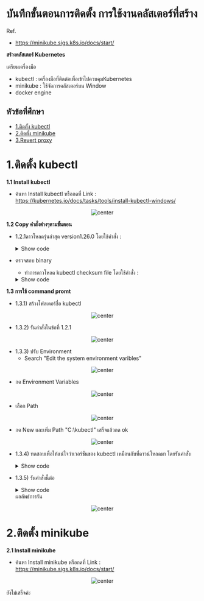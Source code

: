# **บันทึกขั้นตอนการติดตั้ง การใช้งานคลัสเตอร์ที่สร้าง**

Ref.
- https://minikube.sigs.k8s.io/docs/start/

**สร้างคลัสเตอร์ Kubernetes**

เตรียมเครื่องมือ
- kubectl : เครื่องมือที่ติดต่อเพื่อเข้าไปควบคุมKubernetes
- minikube : ใช้จัดการคลัสเตอร์บน Window
- docker engine 

## หัวข้อที่ศึกษา
 - [1.ติดตั้ง kubectl](#1ติดตั้ง-kubectl)
 - [2.ติดตั้ง minikube](#2ติดตั้ง-minikube)
 - [3.Revert proxy](#3revert-proxy)
 

# 1.ติดตั้ง kubectl
**1.1 Install kubectl**
- ค้นหา Install kubectl 
หรือกดที่ Link : https://kubernetes.io/docs/tasks/tools/install-kubectl-windows/
<center><img src="images/install Kubectl.png" alt="center"></center>

**1.2 Copy คำสั่งต่างๆตามขั้นตอน**
* 1.2.1ดาวโหลดรุ่นล่าสุด version1.26.0 
โดยใช้คำสั่ง :
    <details>
    <summary>Show code</summary>

    ```ruby
    curl.exe -LO        "https://dl.k8s.io/release/v1.26.0/bin/windows/amd64/kubectl.exe"
    ```
    </details>

- ตรวจสอบ binary
    * ทำการดาวโหลด kubectl checksum file โดยใช้คำสั่ง :
    <details>
    <summary>Show code</summary>

    ```ruby
    curl.exe -LO "https://dl.k8s.io/v1.26.0/bin/windows/amd64/kubectl.exe.sha256"
    ```
    </details>

**1.3 การใช้ command promt**
- 1.3.1) สร้างโฟลเดอร์ชื่อ kubectl
<center><img src="images/create-fol.png" alt="center"></center>

- 1.3.2) รันคำสั่งในข้อที่ 1.2.1
<center><img src="images/run1.png" alt="center"></center>

- 1.3.3) ปรับ Environment 
    *  Search "Edit the system environment varibles"
<center><img src="images/envi.png" alt="center"></center>

* กด Environment Variables
<center><img src="images/envi2.png" alt="center"></center>
    
* เลือก Path
<center><img src="images/envi3.png" alt="center"></center>
    
* กด New และเพิ่ม Path "C:\kubectl" เสร็จแล้วกด ok

<center><img src="images/envi4.png" alt="center"></center>

- 1.3.4) ทดสอบเพื่อให้แน่ใจว่าเวอร์ชันของ kubectl เหมือนกับที่ดาวน์โหลดมา
โดยรันคำสั่ง
    <details>
    <summary>Show code</summary>

    ```ruby
    kubectl version --client
    ```
</details>

- 1.3.5) รันคำสั่งนี้ต่อ
    <details>
    <summary>Show code</summary>

    ```ruby
    kubectl version --client --output=yaml
    ```
    </details>
    ผลลัพธ์การรัน
<center><img src="images/run.output.png" alt="center"></center>

# 2.ติดตั้ง minikube
**2.1 Install minikube**
- ค้นหา Install minikube หรือกดที่ Link : https://minikube.sigs.k8s.io/docs/start/
<center><img src="images/install mini.png" alt="center"></center>



ยังไม่เสร็จค่ะ